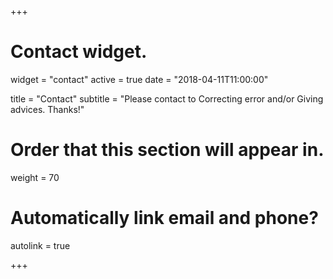 +++
# Contact widget.
widget = "contact"
active = true
date = "2018-04-11T11:00:00"

title = "Contact"
subtitle = "Please contact to Correcting error and/or Giving advices. Thanks!"

# Order that this section will appear in.
weight = 70

# Automatically link email and phone?
autolink = true

+++


